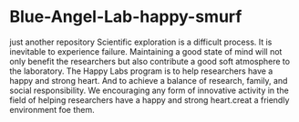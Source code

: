 # Blue-Angel-Lab-happy-smurf
just another repository
Scientific exploration is a difficult process. It is inevitable to experience failure. Maintaining a good state of mind will not only benefit the researchers but also contribute a good soft atmosphere to the laboratory. 
The Happy Labs program is to help researchers have a happy and strong heart. And to achieve a balance of research, family, and social responsibility.
We encouraging any form of innovative activity in the field of helping researchers have a happy and strong heart.creat a friendly environment foe them.
